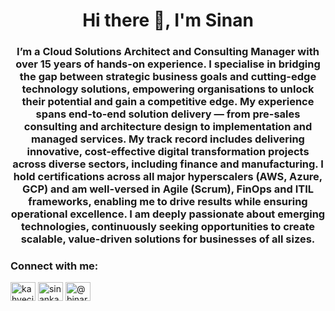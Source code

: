 <h1 align="center">Hi there 👋, I'm Sinan</h1>
<h3 align="center">I’m a Cloud Solutions Architect and Consulting Manager with over 15 years of hands-on experience. I specialise in bridging the gap between strategic business goals and cutting-edge technology solutions, empowering organisations to unlock their potential and gain a competitive edge. My experience spans end-to-end solution delivery — from pre-sales consulting and architecture design to implementation and managed services. My track record includes delivering innovative, cost-effective digital transformation projects across diverse sectors, including finance and manufacturing. I hold certifications across all major hyperscalers (AWS, Azure, GCP) and am well-versed in Agile (Scrum), FinOps and ITIL frameworks, enabling me to drive results while ensuring operational excellence. I am deeply passionate about emerging technologies, continuously seeking opportunities to create scalable, value-driven solutions for businesses of all sizes. </h3>

<h3 align="left">Connect with me:</h3>
<p align="left">
<a href="https://x.com/KahveciSinan" target="blank"><img align="center" src="https://raw.githubusercontent.com/rahuldkjain/github-profile-readme-generator/master/src/images/icons/Social/twitter.svg" alt="kahvecisinan" height="30" width="40" /></a>
<a href="https://linkedin.com/in/sinankahveci" target="blank"><img align="center" src="https://raw.githubusercontent.com/rahuldkjain/github-profile-readme-generator/master/src/images/icons/Social/linked-in-alt.svg" alt="sinankahveci" height="30" width="40" /></a>
<a href="hhttps://binarybeans.medium.com" target="blank"><img align="center" src="https://raw.githubusercontent.com/rahuldkjain/github-profile-readme-generator/master/src/images/icons/Social/medium.svg" alt="@binarybeans" height="30" width="40" /></a>
</p>

<!--
**kahveci/kahveci** is a ✨ _special_ ✨ repository because its `README.md` (this file) appears on your GitHub profile.

Here are some ideas to get you started:

- 🔭 I’m currently working on ...
- 🌱 I’m currently learning ...
- 👯 I’m looking to collaborate on ...
- 🤔 I’m looking for help with ...
- 💬 Ask me about ...
- 📫 How to reach me: ...
- 😄 Pronouns: ...
- ⚡ Fun fact: ...
-->
